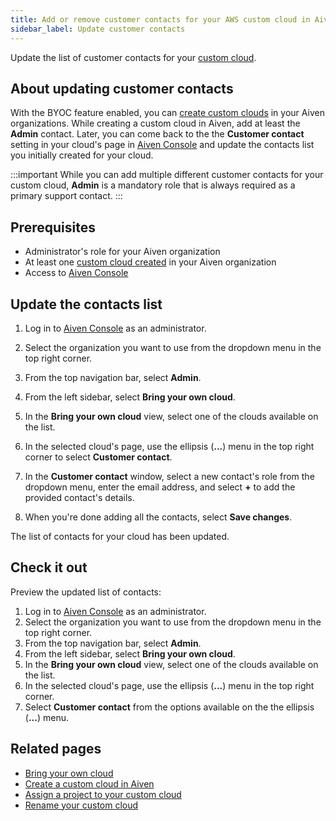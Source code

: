 ```yaml
---
title: Add or remove customer contacts for your AWS custom cloud in Aiven
sidebar_label: Update customer contacts
---
```


Update the list of customer contacts for your [custom cloud](/docs/platform/concepts/byoc).

## About updating customer contacts

With the BYOC feature enabled, you can
[create custom clouds](/docs/platform/howto/byoc/create-custom-cloud) in your Aiven
organizations. While creating a custom cloud in Aiven, add at least the
**Admin** contact. Later, you can come back to the the **Customer contact**
setting in your cloud's page in [Aiven Console](https://console.aiven.io/) and update the
contacts list you initially created for your cloud.

:::important
While you can add multiple different customer contacts for your custom cloud, **Admin** is
a mandatory role that is always required as a primary support contact.
:::

## Prerequisites

-   Administrator's role for your Aiven organization
-   At least one
    [custom cloud created](/docs/platform/howto/byoc/create-custom-cloud) in your Aiven organization
-   Access to [Aiven Console](https://console.aiven.io/)

## Update the contacts list

1.  Log in to [Aiven Console](https://console.aiven.io/) as an
    administrator.

2.  Select the organization you want to use from the dropdown menu in
    the top right corner.

3.  From the top navigation bar, select **Admin**.

4.  From the left sidebar, select **Bring your own cloud**.

5.  In the **Bring your own cloud** view, select one of the clouds
    available on the list.

6.  In the selected cloud's page, use the ellipsis (**...**) menu in
    the top right corner to select **Customer contact**.

7.  In the **Customer contact** window, select a new contact's role
    from the dropdown menu, enter the email address, and select **+** to
    add the provided contact's details.

8.  When you're done adding all the contacts, select **Save changes**.

The list of contacts for your cloud has been updated.

## Check it out

Preview the updated list of contacts:

1.  Log in to [Aiven Console](https://console.aiven.io/) as an
    administrator.
2.  Select the organization you want to use from the dropdown menu in
    the top right corner.
3.  From the top navigation bar, select **Admin**.
4.  From the left sidebar, select **Bring your own cloud**.
5.  In the **Bring your own cloud** view, select one of the clouds
    available on the list.
6.  In the selected cloud's page, use the ellipsis (**...**) menu in
    the top right corner.
7.  Select **Customer contact** from the options available on the the
    ellipsis (**...**) menu.

## Related pages

-   [Bring your own cloud](/docs/platform/concepts/byoc)
-   [Create a custom cloud in Aiven](/docs/platform/howto/byoc/create-custom-cloud)
-   [Assign a project to your custom cloud](/docs/platform/howto/byoc/assign-project-custom-cloud)
-   [Rename your custom cloud](/docs/platform/howto/byoc/rename-custom-cloud)
